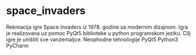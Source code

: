 # space_invaders
Rekreacija igre Space Invaders iz 1978. godine sa modernim dizajnom. Igra je realizovana uz pomoc PyQt5 biblioteke u python programskom jeziku. Cilj igre je uništiti sve vanzemaljce.  Neophodne tehnologije PyQt5 Python3 PyCharm
